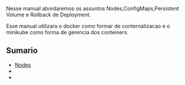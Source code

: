 Nesse manual abordaremos os assuntos Nodes,ConfigMaps,Persistent Volume e Rollback de Deployment.

Esse manual utilizara o docker como formar de conternalizacao e o minikube como forma de gerencia dos conteiners.

## Sumario

* [Nodes](#nodes)
* []()
* []()